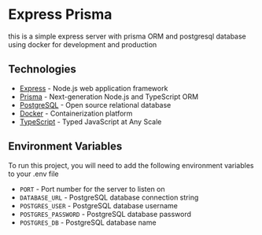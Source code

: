# Express Prisma
this is a simple express server with prisma ORM and postgresql database using docker for development and production

## Technologies
- [Express](https://expressjs.com/) - Node.js web application framework
- [Prisma](https://www.prisma.io/) - Next-generation Node.js and TypeScript ORM
- [PostgreSQL](https://www.postgresql.org/) - Open source relational database
- [Docker](https://www.docker.com/) - Containerization platform
- [TypeScript](https://www.typescriptlang.org/) - Typed JavaScript at Any Scale

## Environment Variables
To run this project, you will need to add the following environment variables to your .env file

- `PORT` - Port number for the server to listen on
- `DATABASE_URL` - PostgreSQL database connection string
- `POSTGRES_USER` - PostgreSQL database username
- `POSTGRES_PASSWORD` - PostgreSQL database password
- `POSTGRES_DB` - PostgreSQL database name

